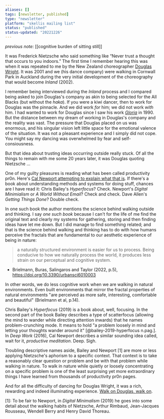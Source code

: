 ```yaml
---
aliases: []
tags: [newsletter, published]
type: "newsletter"
platform: "skellis mailing list"
status: "published"
status-updated: "20221226"
---
```


_previous note:_  [[cognitive burden of sitting still]]

It was Frederick Nietzsche who said something like “Never trust a thought that occurs to you indoors.” The first time I remember hearing this was when it was repeated to me by the New Zealand choreographer [Douglas Wright](http://www.douglaswright.net/douglaswright.html). It was 2001 and we (his dance company) were walking in Cornwall Park in Auckland during the very initial development of the choreography that would become _Inland_ (2002). 

I remember being interviewed during the _Inland_ process and I compared being asked to join Douglas's company as akin to being selected for the All Blacks (but without the _haka_). If you were a kiwi dancer, then to work for Douglas was the pinnacle. And we did work _for_ him; we did not work _with_ him. I had wanted to work for Douglas since I saw his work [_Gloria_](https://www.youtube.com/watch?v=I2zn5-2Ftno) in 1990. But the distance between my dream of working in Douglas's company and the reality was vast. The pressure that Douglas placed on us was enormous, and his singular vision left little space for the emotional valence of the situation. It was not a pleasant experience and I simply did not cope. You might say my dancing was overwhelmed by fear and self-consiousness. 

But that idea about trusting ideas occurring outside really stuck. Of all the things to remain with me some 20 years later, it was Douglas quoting Nietzsche ... 

One of my guilty pleasures is reading what has been called productivity pr0n. Here's [Cal Newport attempting to explain what that is](https://youtu.be/Or-MBhCWAbo?t=54). If there's a book about understanding methods and systems for doing stuff, chances are I have read it: Chris Bailey's _Hyperfocus_? Check. Newport's _Digital Minimialism_ or _A World Without Email_? Check and check. Dave Allen's _Getting Things Done_? Double check.

In one such book the author mentions the science behind walking outside and thinking. I say _one such book_ because I can't for the life of me find the original text and clearly my systems for gathering, storing and then finding ideas have let me down. But I did manage to find something related; and that is the science behind walking and thinking has to do with how humans perceive the fractals that are fundamental to our aesthetic experience of being in nature:

> a naturally structured environment is easier for us to process. Being conducive to how we naturally process the world, it produces less strain on our perceptual and cognitive system.

- Brielmann, Buras, Salingaros and Taylor (2022, p.5), <https://doi.org/10.3390/urbansci6010003>

In other words, we do less cognitive work when we are walking in natural environments. Even built environments that mirror the fractal properties of natural environments "are perceived as more safe, interesting, comfortable and beautiful" (Brielmann et al, p.14). 

Chris Bailey's _Hyperfocus_ (2019) is a book about, well, focusing. In the second part of the book Bailey describes a type of scatterfocus (allowing the mind to wander while directing attention inwards) that he names problem-crunching mode. It means to hold "a problem loosely in mind and letting your thoughts wander around it" [@bailey-2019-hyperfocus n.pag.]. In _Deep Work_ (2016), Cal Newport describes a similar sounding idea called, wait for it, _productive meditation_. Deep. Sigh. 

Troubling descriptive names aside, Bailey and Newport [1] are more or less applying Nietzsche's aphorism to a specific context. That context is to take a reasonably clear question or problem and be with that problem while walking in nature. To walk in nature while quietly or loosely concentrating on a specific problem is one of the least surprising yet more extraordinary things I have learned from thousands of productivity pr0n pages.

And for all the difficulty of dancing for Douglas Wright, it was a rich, rewarding and indeed illuminating experience. [Walk on Douglas, walk on](https://www.stuff.co.nz/entertainment/arts/108644895/obituary-douglas-wright-a-dreamer-of-dances).

[1]: To be fair to Newport, in _Digital Minimalism_ (2019) he goes into some detail about the walking habits of Nietzsche, Arthur Rimbaud, Jean-Jacques Rousseau, Wendell Berry and Henry David Thoreau.

